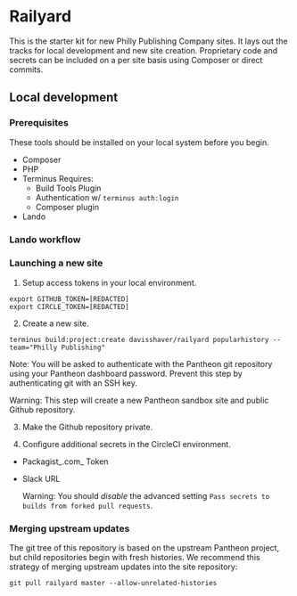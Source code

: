 # Railyard
This is the starter kit for new Philly Publishing Company sites. It lays out the tracks for local development and new site creation. Proprietary code and secrets can be included on a per site basis using Composer or direct commits.

## Local development

### Prerequisites
These tools should be installed on your local system before you begin.

- Composer
- PHP
- Terminus
   Requires:
   - Build Tools Plugin
   - Authentication w/ `terminus auth:login`
   - Composer plugin
- Lando

### Lando workflow

### Launching a new site

1. Setup access tokens in your local environment.
  ```
  export GITHUB_TOKEN=[REDACTED]
  export CIRCLE_TOKEN=[REDACTED]
  ```

2. Create a new site.
  ```
  terminus build:project:create davisshaver/railyard popularhistory --team="Philly Publishing"
  ```

  Note: You will be asked to authenticate with the Pantheon git repository using your Pantheon dashboard password. Prevent this step by authenticating git with an SSH key.

  Warning: This step will create a new Pantheon sandbox site and public Github repository.

3. Make the Github repository private.

4. Configure additional secrets in the CircleCI environment.

- Packagist_.com_ Token
- Slack URL

  Warning: You should *disable* the advanced setting `Pass secrets to builds from forked pull requests`.

### Merging upstream updates
The git tree of this repository is based on the upstream Pantheon project, but child repositories begin with fresh histories. We recommend this strategy of merging upstream updates into the site repository:

```
git pull railyard master --allow-unrelated-histories
```